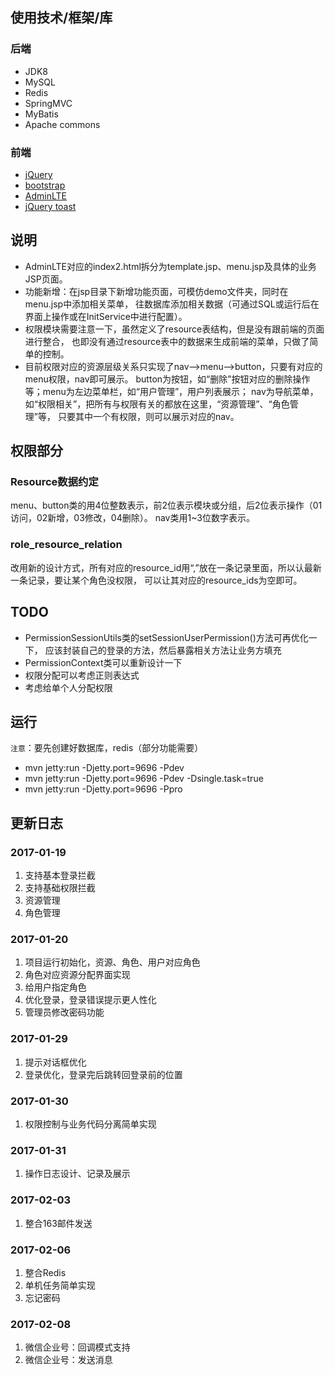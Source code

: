 ## 使用技术/框架/库
### 后端
- JDK8
- MySQL
- Redis
- SpringMVC
- MyBatis
- Apache commons

### 前端
- [jQuery](http://jquery.com/)
- [bootstrap](http://www.bootcss.com/)
- [AdminLTE](https://www.awesomes.cn/repo/almasaeed2010/adminlte)
- [jQuery toast](https://github.com/kamranahmedse/jquery-toast-plugin)


## 说明
- AdminLTE对应的index2.html拆分为template.jsp、menu.jsp及具体的业务JSP页面。
- 功能新增：在jsp目录下新增功能页面，可模仿demo文件夹，同时在menu.jsp中添加相关菜单，
往数据库添加相关数据（可通过SQL或运行后在界面上操作或在InitService中进行配置）。
- 权限模块需要注意一下，虽然定义了resource表结构，但是没有跟前端的页面进行整合，
也即没有通过resource表中的数据来生成前端的菜单，只做了简单的控制。
- 目前权限对应的资源层级关系只实现了nav-->menu-->button，只要有对应的menu权限，nav即可展示。
button为按钮，如“删除”按钮对应的删除操作等；menu为左边菜单栏，如“用户管理”，用户列表展示；
nav为导航菜单，如“权限相关”，把所有与权限有关的都放在这里，“资源管理”、“角色管理”等，
只要其中一个有权限，则可以展示对应的nav。


## 权限部分
### Resource数据约定
menu、button类的用4位整数表示，前2位表示模块或分组，后2位表示操作（01访问，02新增，03修改，04删除）。
nav类用1~3位数字表示。

### role_resource_relation
改用新的设计方式，所有对应的resource_id用“,”放在一条记录里面，所以认最新一条记录，要让某个角色没权限，
可以让其对应的resource_ids为空即可。


## TODO
- PermissionSessionUtils类的setSessionUserPermission()方法可再优化一下，
应该封装自己的登录的方法，然后暴露相关方法让业务方填充
- PermissionContext类可以重新设计一下
- 权限分配可以考虑正则表达式
- 考虑给单个人分配权限


## 运行
`注意`：要先创建好数据库，redis（部分功能需要）

- mvn jetty:run -Djetty.port=9696 -Pdev
- mvn jetty:run -Djetty.port=9696 -Pdev -Dsingle.task=true
- mvn jetty:run -Djetty.port=9696 -Ppro

## 更新日志
### 2017-01-19
1. 支持基本登录拦截
2. 支持基础权限拦截
3. 资源管理
4. 角色管理

### 2017-01-20
1. 项目运行初始化，资源、角色、用户对应角色
2. 角色对应资源分配界面实现
3. 给用户指定角色
4. 优化登录，登录错误提示更人性化
5. 管理员修改密码功能

### 2017-01-29
1. 提示对话框优化
2. 登录优化，登录完后跳转回登录前的位置

### 2017-01-30
1. 权限控制与业务代码分离简单实现

### 2017-01-31
1. 操作日志设计、记录及展示

### 2017-02-03
1. 整合163邮件发送

### 2017-02-06
1. 整合Redis
2. 单机任务简单实现
3. 忘记密码

### 2017-02-08
1. 微信企业号：回调模式支持
1. 微信企业号：发送消息